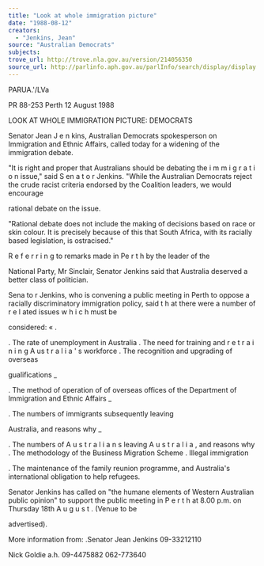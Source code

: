 ```yaml
---
title: "Look at whole immigration picture"
date: "1988-08-12"
creators:
  - "Jenkins, Jean"
source: "Australian Democrats"
subjects:
trove_url: http://trove.nla.gov.au/version/214056350
source_url: http://parlinfo.aph.gov.au/parlInfo/search/display/display.w3p;query=Id%3A%22media/pressrel/HPR08016347%22
---
```


 PARUA.'/LVa 

 PR 88-253   Perth 12 August 1988

 LOOK AT WHOLE IMMIGRATION PICTURE: DEMOCRATS

 Senator Jean J e n kins, Australian Democrats spokesperson on   Immigration and Ethnic Affairs, called today for a widening   of the immigration debate.

 "It is right and proper that Australians should be debating   the i m m i g r a t i o n  issue," said S en a t o r  Jenkins. "While the   Australian Democrats reject the crude racist criteria   endorsed by the Coalition leaders, we would encourage  

 rational debate on the issue.

 "Rational debate does not include the making of decisions   based on race or skin colour. It is precisely because of this   that South Africa, with its racially based legislation, is   ostracised."

 R e f e r r i n g  to remarks made in Pe r t h  by the leader of the  

 National Party, Mr Sinclair, Senator Jenkins said that   Australia deserved a better class of politician.

 Sena to r Jenkins, who is convening a public meeting in Perth   to oppose a racially discriminatory immigration policy, said   t h at  there were a number of r e l ated issues w h i c h  must be  

 considered: « .

 . The rate of unemployment in Australia . The need for training and r e t r a i n i n g  A us t r a l i a ' s   workforce . The recognition and upgrading of overseas  

 gualifications _

 . The method of operation of of overseas offices of the   Department of Immigration and Ethnic Affairs _

 . The numbers of immigrants subsequently leaving  

 Australia, and reasons why _

 . The numbers of A u s t r a l i a n s  leaving A u s t r a l i a ,  and   reasons why . The methodology of the Business Migration Scheme   . Illegal immigration

 . The maintenance of the family reunion programme, and   Australia's international obligation to help refugees.

 Senator Jenkins has called on "the humane elements of Western   Australian public opinion" to support the public meeting in   P e r t h  at 8.00 p.m. on Thursday 18th A u g u s t . (Venue to be  

 advertised).

 More information from: .Senator Jean Jenkins 09-33212110

 Nick Goldie a.h. 09-4475882   062-773640

